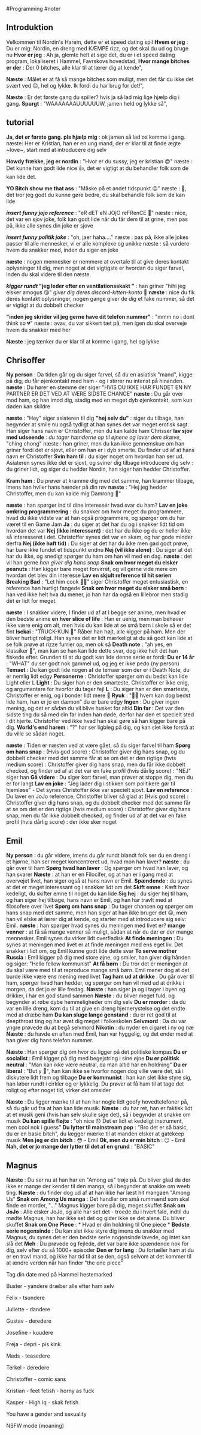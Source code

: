 #Programming #noter 

## Introduktion
Velkommen til Nordin's Harem, dette er et speed dating spil
**Hvem er jeg** : Du er mig: Nordin, en dreng med KÆMPE rizz, og det skal du ud og bruge nu
**Hvor er jeg** : Ah ja, glemte helt at sige det, du er i et speed dating program, lokaliseret i Hammel, Favrskovs hovedstad,
**Hvor mange bitches er der** : Der 0 bitches, alle klar til at lærer dig at kende",

**Næste** : Målet er at få så mange bitches som muligt, men det får du ikke det svært ved 😉, hel og lykke. Ik fordi du har brug for det!",

**Næste** : Er det første gang du spiller? hvis ja så lad mig lige hjælp dig i gang.
**Spurgt** : "WAAAAAAAUUUUUUW, jamen held og lykke så",

## tutorial

**Ja, det er første gang. pls hjælp mig** : ok jamen så lad os komme i gang.
næste: Her er Kristian, han er en ung mand, der er klar til at finde ægte ~love~, start med at introducere dig selv

**Howdy frække, jeg er nordin** :  "Hvor er du sussy, jeg er kristian 😍"
næste : Det kunne han godt lide nice 👍, det er vigtigt at du behandler folk som de kan lide det.

**YO Bitch show me that ass** : "Måske på et andet tidspunkt ☹"
næste : 😬, det tror jeg godt du kunne gøre bedre, du skal behandle folk som de kan lide

***insert funny jojo reference*** : "eR dET eN JOjO reFRenCE 🥰"
næste : nice, det var en sjov joke, folk kan godt lide når du får dem til at grine, men pas på, ikke alle synes din joke er sjove

***insert funny politik joke*** : "oh, jaer haha...."
næste : pas på, ikke alle jokes passer til alle mennesker, vi er alle komplexe og unikke
næste : så vurdere hvem du snakker med, inden du siger en joke

**næste** : nogen mennesker er nemmere at overtale til at give deres kontakt oplysninger til dig, men noget at det vigtigste er hvordan du siger farvel, inden du skal videre til den næste.

***kigger rundt* "jeg leder efter en ventilationsskakt "** : han griner "hihi jeg elsker amogus 😘" *giver dig deres discord-kitten-konto* 📱
**næste** : nice du fik deres kontakt oplysninger, nogen gange giver de dig et fake nummer, så det er vigtigt at du dobbelt checker

**"inden jeg skrider vil jeg gerne have dit telefon nummer"** : "mmm no i dont think so 💔"
næste : avav, du var sikkert tæt på, men igen du skal overveje hvem du snakker med her

**Næste** : jeg tænker du er klar til at komme i gang, hel og lykke 

## Chrisoffer
**Ny person** : Da tiden går og du siger farvel, så du en asiatisk "mand", kigge på dig, du får øjenkontakt med ham - og i stirrer nu intenst på hinanden. 
**næste** : Du hører en stemme der siger "HVIS DU IKKE HAR FUNDET EN NY PARTNER ER DET VED AT VÆRE SIDSTE CHANCE"
**næste** : Du går over mod ham, og han imod dig, stadig med en meget dyb øjenkontakt, som kun døden kan skildre

**næste** : "Hey" siger asiateren til dig
**"hej selv du"** : siger du tilbage, han begynder at smile nu også tydligt at han synes det var meget erotisk sagt. Han siger hans navn er Christoffer, men du kan kalde ham Chrisser
**lav sjov med udseende** : *du tager hænderne op til øjnene og laver dem skæve*, "ching chong"
næste :  han griner, men du kan ikke gennemskue om han griner fordi det er sjovt, eller om han er i dyb smerte. Du finder ud af at hans navn er Christoffer
**Svin ham til :** du siger noget om hvordan han ser ud. Asiateren synes ikke det er sjovt, og sviner dig tilbage
introducere dig selv : du griner lidt, og siger du hedder Nordin, han siger han hedder Christoffer.

**Kram ham** : Du prøver at kramme dig med det samme, han krammer tilbage, imens han hviler hans hænder på din røv
**næste** : "Hej jeg hedder Christoffer, men du kan kalde mig Damrong 🥰"

**næste** : han spørger ind til dine interessér hvad svar du ham? 
**Lav en joke omkring programmering** : du snakker om hvor meget du programmere, hvad du ikke vidste var at han også programmere, og spørger om du har været til en Game Jam
	**Ja** : du siger at det har du og i snakker lidt tid om hvordan det var
	**Nej (ikke interessant)** : det har du ikke og du er heller ikke så interesseret i det. Christoffer synes det var en skam, og har gode minder derfra
	**Nej (ikke haft tid)** : Du siger at det har du ikke men gad godt prøve, har bare ikke fundet et tidspunkt endnu
	**Nej (vil ikke alene)** : Du siger at det har du ikke, og snedigt spørger du ham om han vil med en dag. 
		**næste** : det vil han gerne *han giver dig hans snap*
**Snak om hvor meget du elsker peanuts** : Han kigger bare meget forvirret, og vil gerne vide mere om hvordan det blev din interesse
**Lav en skjult reference til hit serien Breaking Bad** : "Let him cook 👨‍🍳" siger Christoffer meget entusiastisk, en reference han hurtigt fangede
**Snak om hvor meget du elsker små børn** : han ved ikke helt hva du mener, jo han har da også en lillebror men stadig det er lidt for meget.

**næste** : I snakker videre, I finder ud af at I begge ser anime, men hvad er den bedste anime
**en hver slice of life** : Han er uenig, men man behøver ikke være enig om alt, men hvis du kan lide at se små børn i skole så er det fint
**Isekai** :  "TRUCK-KUN 🚚" Råber han højt, alle kigger på ham. Men der bliver hurtigt roligt. Han synes det er lidt mærkeligt at du så godt kan lide at se folk prøve at rizze furrier op, men ok så
**Death note** : "ah yes, en klassiker 📓", man kan se han kan lide dette svar, dog ikke helt det han fiskede efter. Grunden til at du godt kan lide denne serie er fordi:
	**Du er 14 år** : "WHAT" du ser godt nok gammel ud, og jeg er ikke pedo (ny person)
	**Temaet** : Du kan godt lide nogen af de temaer som der er i Death Note, du er nemlig lidt edgy
	**Personerne** : Christoffer spørger om du bedst kan lide Light eller L
		**Light** : Du siger han er den smarteste, Christoffer er ikke enig, og argumentere for hvorfor du tager fejl
		**L** : Du siger han er den smarteste, Christoffer er enig, og i bonder lidt mere 🥰
		**Ryuk** : "🤨📸 hvem kan dog bedst lide ham, han er jo en dæmon" du er bare edgy
		**Ingen** : Du giver ingen mening, og det er sådan du vil blive husket for altid
	**Din far** : Det var den sidste ting du så med din far inden han døde, derfor har den et specielt sted i dit hjerte. Christoffer ved ikke hvad han skal gøre så han kigger bare på dig.
**World's end harem** : "?" har ser ligbleg på dig, og kan slet ikke forstå at du ville se sådan noget.

**næste** : Tiden er næsten ved at være gået, så du siger farvel til ham
**Spørg om hans snap** : 
	(Hvis god score) : Christoffer giver dig hans snap, og du dobbelt checker med det samme får at se om det er den rigtige
	(hvis medium score) : Christoffer giver dig hans snap, men du får ikke dobbelt checked, og finder ud af at det var en fake profil
	(hvis dårlig score) : "NEJ" siger han
**Gå videre** : Du siger kort farvel, man prøver at stoppe dig, men du er for langt
**Lav en joke** : "Jeg lader dig i stikken som politikere gør til hjemløse" - Det synes Christoffer ikke var specielt sjovt.
**Lav en reference** : Du laver en JoJo reference, Christoffer bliver så glad at
	(Hvis god score) : Christoffer giver dig hans snap, og du dobbelt checker med det samme får at se om det er den rigtige
	(hvis medium score) : Christoffer giver dig hans snap, men du får ikke dobbelt checked, og finder ud af at det var en fake profil
	(hvis dårlig score) : der ikke sker noget

## Emil
**Ny person** : du går videre, imens du går rundt blandt folk ser du en dreng i et hjørne, han ser meget koncentreret ud, hvad mon han laver?
**næste** : du går over til ham
**Spørg hvad han laver** : Og spørger om hvad han laver, og han svarer
	**Næste** : at han er en Filocifer, og at han er i gang med at overvejet livet, han siger også at hans navn er Emil.
		**Spændende** : du synes at det er meget interessant og i snakker lidt om det
		**Skift emne** : Kæft hvor kedeligt, du skifter emne til noget du kan lide
**Sig hej** : du siger hej til ham, og han siger hej tilbage, hans navn er Emil, og han har travlt med at filosofere over livet
**Spørg om hans snap** : Du tager chancen og spørger om hans snap med det samme, men han siger at han ikke bruger det 😥, men han vil elske at lærer dig at kende, og starter med at introducere sig selv: Emil.
	**næste** : han spørger hvad synes du meningen med livet er?
		**mange venner** : at få så mange venner så muligt, sådan at når du dør er der mange mennesker. Emil synes du virker lidt overfladisk
		**At finde meningen** : Du synes at meningen med livet er at finde meningen med ens eget liv. Det snakker i lidt om, og Emil kunne godt lide dette svar
		**To serve mother Russia** : Emil kigger på dig med store øjne, og smiler, han giver dig hånden og siger: "Hello fellow kommunist"
		**At få børn** : Du tror det er meningen at du skal være med til at reproduce mange små børn. Emil mener dog at det burde ikke være ens mening med livet
**Tag ham ud at drikke** : Du går over til ham, spørger hvad han hedder, og spørger om han vil med ud at drikke i morgen, da det jo er lille fredag.
	**Næste** : han siger ja og i tager i byen og drikker, i har en god stund sammen
	**Næste** : du bliver meget fuld, og begynder at røbe dybe hemmeligheder om dig selv
		**Du er morder** : da du var en lille dreng, kom du til at give en dreng hjernerystelse og det endte med at dræbe ham
		**Du kan sluge lange genstand** : du er ret god til at deepthroat ting og har øvet dig meget i folkeskolen
		**Selvmord** : Da du var yngre prøvede du at begå selvmord
		**Nikotin** : du nyder en cigaret i ny og næ
**Næste** : du havde en aften med Emil, han var hyggelig, og det ender med at han giver dig hans telefon nummer.

**Næste** : Han spørger dig om hvor du ligger på det politiske kompas
**Du er socialist** : Emil kigger på dig med begejstring i sine øjne
**Du er politisk neutral** : "Man kan ikke være neutral, da man altid har en holdning"
**Du er liberal** : "But y 🤨", han kan ikke se hvorfor nogen dog ville være det, så i diskutere lidt frem og tilbage
**Du er kommunist** : han kan slet ikke styre sig, han løber rundt i cirkler og er lykkelig. Du prøver at få ham til at tage det roligt og efter noget tid, virker det omsider

**Næste** : Du ligger mærke til at han har nogle lidt goofy hovedtelefoner på, så du går ud fra at han kan lide musik.
**Næste** : du har ret, han er faktisk lidt at et musik geni (hvis han selv skulle sige det), så i begynder at snakke om musik
**Du kan spille fløjte** : "oh nice 😞 Det er lidt et kedeligt instrument, men cool nok i guess"
**Du lytter til mainstream pop** : "Bro det er så basic, du er en basic bitch", du lægger mærke til at manden elsker at gatekeep musik
	**Men jeg er din bitch** : 😳 - Emil
	**Ok, men du er min bitch** : 😏 - Emil
	**Nah, det er jo mange der lytter til det af en grund** : "BASIC"
	



## Magnus

**Næste** : Du ser nu at han har en "Among us" trøje på. Du bliver glad da der ikke er mange der kender til den manga, så i begynder at snakke om weeb ting.
**Næste** : du finder dog ud af at han ikke har læst hit mangaen "Among Us"
**Snak om Among Us manga** : Det handler om små rummænd som skal finde en morder, "..." Magnus kigger bare på dig, meget skuffet
**Snak om JoJo** : Alle elsker JoJo, og alle har set det - troede du i hvert fald, indtil du mødte Magnus, han har ikke set det og gider ikke se det alene. Du bliver skuffet
**Snak om One Piece** : * Hvad er din holdning til One piece *
	**Bedste serie nogensinde** : Du kan slet ikke styre dig imens du snakker med Magnus, du synes det er den bedste serie nogensinde lavede, og intet kan slå det
	**Meh** : Du prøvede og fejlede, det var bare ikke spændende nok for dig, selv efter du så 1000+ episoder
	**Den er for lang** : Du fortæller ham at du er en travl mand, og ikke har tid til at se den, også selvom at det kommer til at ændre verden når han finder "the one piece"




































Tag din date med på Hammel hestemarked

Buster - yandere dræber alle efter ham selv

Felix - tsundere

Juliette - dandere

Gustav - deredere

Josefine - kuudere

Freja - depri - pis kink

Mads - teasedere

Terkel - deredere

Christoffer - comic sans

Kristian - feet fetish - horny as fuck

Kasper - High iq - skak fetish

You have a gender and sexuality

NSFW mode (moaning)